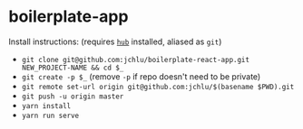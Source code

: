 # boilerplate-app  
Install instructions: (requires [`hub`](https://hub.github.com/) installed, aliased as `git`)  
* `git clone git@github.com:jchlu/boilerplate-react-app.git NEW_PROJECT-NAME && cd $_`  
* `git create -p $_` (remove `-p` if repo doesn't need to be private)  
* `git remote set-url origin git@github.com:jchlu/$(basename $PWD).git`  
* `git push -u origin master`  
* `yarn install`  
* `yarn run serve`  
